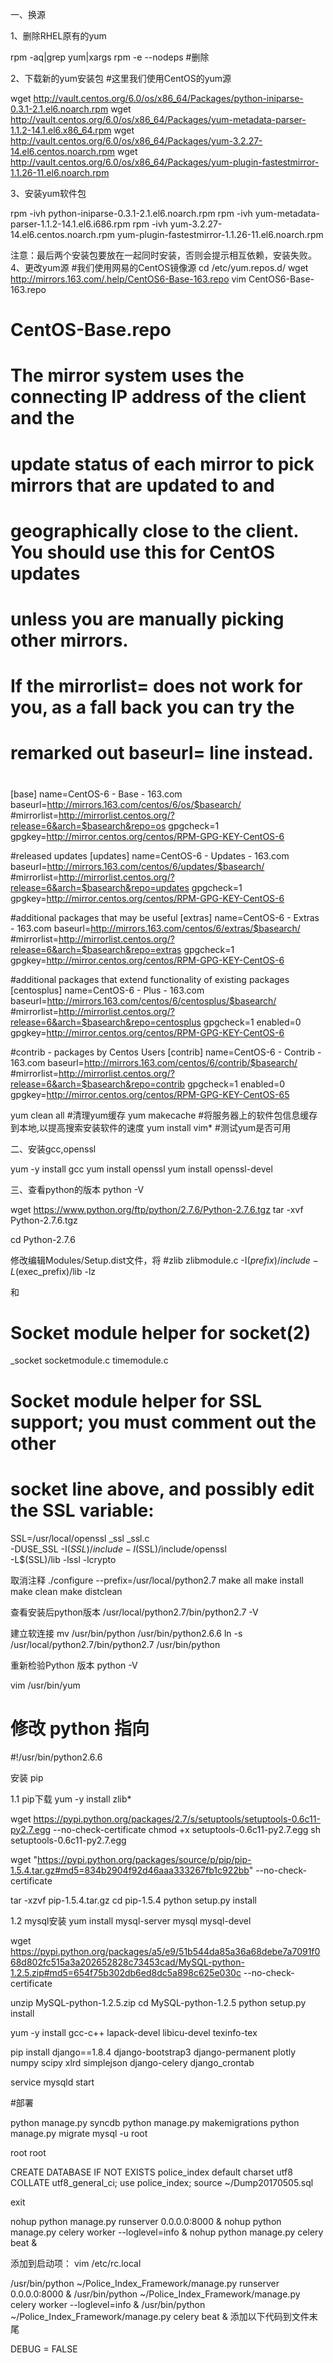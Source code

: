 一、换源

1、删除RHEL原有的yum

rpm -aq|grep yum|xargs rpm -e --nodeps  #删除

2、下载新的yum安装包  #这里我们使用CentOS的yum源

wget http://vault.centos.org/6.0/os/x86_64/Packages/python-iniparse-0.3.1-2.1.el6.noarch.rpm
wget http://vault.centos.org/6.0/os/x86_64/Packages/yum-metadata-parser-1.1.2-14.1.el6.x86_64.rpm
wget http://vault.centos.org/6.0/os/x86_64/Packages/yum-3.2.27-14.el6.centos.noarch.rpm
wget http://vault.centos.org/6.0/os/x86_64/Packages/yum-plugin-fastestmirror-1.1.26-11.el6.noarch.rpm

3、安装yum软件包

rpm -ivh  python-iniparse-0.3.1-2.1.el6.noarch.rpm
rpm -ivh  yum-metadata-parser-1.1.2-14.1.el6.i686.rpm
rpm -ivh  yum-3.2.27-14.el6.centos.noarch.rpm yum-plugin-fastestmirror-1.1.26-11.el6.noarch.rpm
  
注意：最后两个安装包要放在一起同时安装，否则会提示相互依赖，安装失败。
4、更改yum源  #我们使用网易的CentOS镜像源
cd /etc/yum.repos.d/
wget  http://mirrors.163.com/.help/CentOS6-Base-163.repo
vim CentOS6-Base-163.repo

# CentOS-Base.repo
#
# The mirror system uses the connecting IP address of the client and the
# update status of each mirror to pick mirrors that are updated to and
# geographically close to the client.  You should use this for CentOS updates
# unless you are manually picking other mirrors.
#
# If the mirrorlist= does not work for you, as a fall back you can try the
# remarked out baseurl= line instead.
#
#

[base]
name=CentOS-6 - Base - 163.com
baseurl=http://mirrors.163.com/centos/6/os/$basearch/
#mirrorlist=http://mirrorlist.centos.org/?release=6&arch=$basearch&repo=os
gpgcheck=1
gpgkey=http://mirror.centos.org/centos/RPM-GPG-KEY-CentOS-6

#released updates
[updates]
name=CentOS-6 - Updates - 163.com
baseurl=http://mirrors.163.com/centos/6/updates/$basearch/
#mirrorlist=http://mirrorlist.centos.org/?release=6&arch=$basearch&repo=updates
gpgcheck=1
gpgkey=http://mirror.centos.org/centos/RPM-GPG-KEY-CentOS-6

#additional packages that may be useful
[extras]
name=CentOS-6 - Extras - 163.com
baseurl=http://mirrors.163.com/centos/6/extras/$basearch/
#mirrorlist=http://mirrorlist.centos.org/?release=6&arch=$basearch&repo=extras
gpgcheck=1
gpgkey=http://mirror.centos.org/centos/RPM-GPG-KEY-CentOS-6

#additional packages that extend functionality of existing packages
[centosplus]
name=CentOS-6 - Plus - 163.com
baseurl=http://mirrors.163.com/centos/6/centosplus/$basearch/
#mirrorlist=http://mirrorlist.centos.org/?release=6&arch=$basearch&repo=centosplus
gpgcheck=1
enabled=0
gpgkey=http://mirror.centos.org/centos/RPM-GPG-KEY-CentOS-6

#contrib - packages by Centos Users
[contrib]
name=CentOS-6 - Contrib - 163.com
baseurl=http://mirrors.163.com/centos/6/contrib/$basearch/
#mirrorlist=http://mirrorlist.centos.org/?release=6&arch=$basearch&repo=contrib
gpgcheck=1
enabled=0
gpgkey=http://mirror.centos.org/centos/RPM-GPG-KEY-CentOS-65

yum clean all    #清理yum缓存
yum makecache    #将服务器上的软件包信息缓存到本地,以提高搜索安装软件的速度
yum install vim*  #测试yum是否可用

二、安装gcc,openssl

yum -y install gcc
yum install openssl
yum install openssl-devel

三、查看python的版本
python  -V

wget https://www.python.org/ftp/python/2.7.6/Python-2.7.6.tgz
tar -xvf Python-2.7.6.tgz

cd Python-2.7.6

修改编辑Modules/Setup.dist文件，将
#zlib zlibmodule.c -I$(prefix)/include -L$(exec_prefix)/lib -lz

和
# Socket module helper for socket(2)
_socket socketmodule.c timemodule.c

# Socket module helper for SSL support; you must comment out the other
# socket line above, and possibly edit the SSL variable:
SSL=/usr/local/openssl
_ssl _ssl.c \
        -DUSE_SSL -I$(SSL)/include -I$(SSL)/include/openssl \
        -L$(SSL)/lib -lssl -lcrypto

取消注释
./configure --prefix=/usr/local/python2.7
make all
make install
make clean
make distclean

查看安装后python版本
/usr/local/python2.7/bin/python2.7 -V

建立软连接
mv /usr/bin/python /usr/bin/python2.6.6
ln -s /usr/local/python2.7/bin/python2.7 /usr/bin/python 

重新检验Python 版本
python -V

vim /usr/bin/yum

# 修改 python 指向
#!/usr/bin/python2.6.6

安装 pip

1.1 pip下载
yum -y install zlib* 

wget https://pypi.python.org/packages/2.7/s/setuptools/setuptools-0.6c11-py2.7.egg  --no-check-certificate
chmod +x setuptools-0.6c11-py2.7.egg
sh setuptools-0.6c11-py2.7.egg

wget "https://pypi.python.org/packages/source/p/pip/pip-1.5.4.tar.gz#md5=834b2904f92d46aaa333267fb1c922bb" --no-check-certificate

tar -xzvf pip-1.5.4.tar.gz
cd pip-1.5.4
python setup.py install

1.2 mysql安装
yum install mysql-server mysql mysql-devel

wget https://pypi.python.org/packages/a5/e9/51b544da85a36a68debe7a7091f068d802fc515a3a202652828c73453cad/MySQL-python-1.2.5.zip#md5=654f75b302db6ed8dc5a898c625e030c --no-check-certificate

unzip MySQL-python-1.2.5.zip
cd MySQL-python-1.2.5
python setup.py install

yum -y install gcc-c++ lapack-devel libicu-devel texinfo-tex

pip install django==1.8.4 django-bootstrap3 django-permanent plotly numpy scipy xlrd simplejson django-celery django_crontab

service mysqld start

#部署

python manage.py syncdb
python manage.py makemigrations
python manage.py migrate
mysql -u root

root
root

CREATE DATABASE IF NOT EXISTS police_index default charset utf8 COLLATE utf8_general_ci;
use police_index;
source ~/Dump20170505.sql

exit

<!-- service iptables stop -->

nohup python manage.py runserver 0.0.0.0:8000 &
nohup python manage.py celery worker --loglevel=info &
nohup python manage.py celery beat &

添加到启动项：
vim /etc/rc.local


/usr/bin/python ~/Police_Index_Framework/manage.py runserver 0.0.0.0:8000 &
/usr/bin/python ~/Police_Index_Framework/manage.py celery worker --loglevel=info &
/usr/bin/python ~/Police_Index_Framework/manage.py celery beat &
添加以下代码到文件末尾

DEBUG = FALSE


